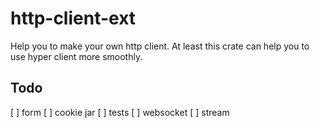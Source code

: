 # http-client-ext

Help you to make your own http client. At least this crate can help you to use hyper client more smoothly.


## Todo
[ ] form
[ ] cookie jar
[ ] tests
[ ] websocket
[ ] stream
